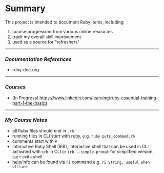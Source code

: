 # Summary

This project is intended to document Ruby items, including: 
1. course progression from various online resources
2. track my overall skill improvement
3. used as a source for "refreshers"
___
### **_Documentation References_**
- ruby-doc.org
___
### **_Courses_**
- [In Progress] https://www.linkedin.com/learning/ruby-essential-training-part-1-the-basics
___
### **_My Course Notes_**
- all Ruby files should end in ```.rb```
- running files in CLI start with ruby, e.g. ```ruby puts_command.rb```
- comments start with ```#```
- Interactive Ruby Shell (IRB), interactive shell that can be used in CLI, activated with ```irb``` in CLI or ```irb --simple-prompt``` for simplified version, ```quit``` exits shell
- help/info can be found via ```ri``` command e.g. ```ri String, useful when offline```
